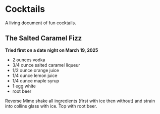 # Cocktails

A living document of fun cocktails.

## The Salted Caramel Fizz

**Tried first on a date night on March 19, 2025**

- 2 ounces vodka
- 3/4 ounce salted caramel liqueur
- 1/2 ounce orange juice
- 1/4 ounce lemon juice
- 1/4 ounce maple syrup
- 1 egg white
- root beer

Reverse Mime shake all ingredients (first with ice then without) and strain into collins glass with ice. Top with root beer.
